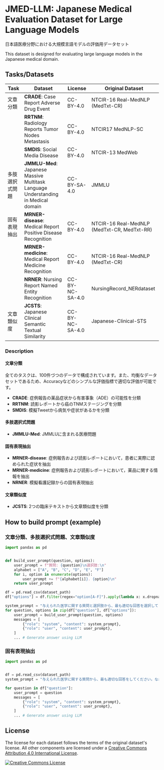 # JMED-LLM: Japanese Medical Evaluation Dataset for Large Language Models
日本語医療分野における大規模言語モデルの評価用データセット

This dataset is designed for evaluating large language models in the Japanese medical domain.

## Tasks/Datasets

|Task|Dataset|License|Original Dataset|
|---|---|---|---|
|文章分類|**CRADE**: Case Report Adverse Drug Event|CC-BY-4.0|NTCIR-16 Real-MedNLP (MedTxt-CR)|
||**RRTNM**: Radiology Reports Tumor Nodes Metastasis|CC-BY-4.0|NTCIR17 MedNLP-SC|
||**SMDIS**: Social Media Disease|CC-BY-4.0|NTCIR-13 MedWeb|
|多肢選択式問題|**JMMLU-Med**: Japanese Massive Multitask Language Understanding in Medical domain|CC-BY-SA-4.0|JMMLU|
|固有表現抽出|**MRNER-disease**: Medical Report Positive Disease Recognition|CC-BY-4.0|NTCIR-16 Real-MedNLP (MedTxt-CR, MedTxt-RR)|
||**MRNER-medicine**: Medical Report Medicine Recognition|CC-BY-4.0|NTCIR-16 Real-MedNLP (MedTxt-CR)|
||**NRNER**: Nursing Report Named Entity Recognition|CC-BY-NC-SA-4.0|NursingRecord_NERdataset|
|文章類似度|**JCSTS**: Japanese Clinical Semantic Textual Similarity|CC-BY-NC-SA-4.0|Japanese-Clinical-STS|

### Description
#### 文章分類
全てのタスクは、100件づつのデータで構成されています。また、均衡なデータセットであるため、Accuracyなどのシンプルな評価指標で適切な評価が可能です。
- **CRADE**: 
症例報告の薬品症状から有害事象（ADE）の可能性を分類
- **RRTNM**: 
読影レポートから癌のTNMステージングを分類
- **SMDIS**: 
模擬Tweetから病気や症状があるかを分類
#### 多肢選択式問題
- **JMMLU-Med**: 
JMMLUに含まれる医療問題
#### 固有表現抽出
- **MRNER-disease**: 
症例報告および読影レポートにおいて，患者に実際に認められた症状を抽出
- **MRNER-medicine**: 
症例報告および読影レポートにおいて，薬品に関する情報を抽出
- **NRNER**: 
模擬看護記録からの固有表現抽出
#### 文章類似度
- **JCSTS**:
2つの臨床テキストから文章類似度を分類


## How to build prompt (example)
### 文章分類、多肢選択式問題、文章類似度
```python
import pandas as pd


def build_user_prompt(question, options):
    user_prompt = f"質問: {question}\n選択肢:\n"
    alphabet = ["A", "B", "C", "D", "E", "F"]
    for i, option in enumerate(options):
        user_prompt += f"{alphabet[i]}. {option}\n"
    return user_prompt

df = pd.read_csv(dataset_path)
df["options"] = df.filter(regex="option[A-F]").apply(lambda x: x.dropna().tolist(), axis=1)

system_prompt = "与えられた医学に関する質問と選択肢から、最も適切な回答を選択してください。なお、回答には選択肢のアルファベット（例：A）のみを含め、他には何も含めないことを厳守してください。"
for question, options in zip(df["question"], df["options"]):
    user_prompt = build_user_prompt(question, options)
    messages = [
        {"role": "system", "content": system_prompt},
        {"role": "user", "content": user_prompt},
    ]
    ... # Generate answer using LLM
```
### 固有表現抽出
```python
import pandas as pd


df = pd.read_csv(dataset_path)
system_prompt = "与えられた医学に関する質問から、最も適切な回答をしてください。なお、回答にはPythonのリスト形式（例：[\"回答1\", \"回答2\"]）のみを含め、他には何も含めないことを厳守してください。"

for question in df["question"]:
    user_prompt = question
    messages = [
        {"role": "system", "content": system_prompt},
        {"role": "user", "content": user_prompt},
    ]
    ... # Generate answer using LLM
```

## License
The license for each dataset follows the terms of the original dataset's license. All other components are licensed under a <a rel="license" href="https://creativecommons.org/licenses/by/4.0/">Creative Commons Attribution 4.0 International License</a>.

<a rel="license" href="http://creativecommons.org/licenses/by/4.0/"><img alt="Creative Commons License" style="border-width:0" src="https://i.creativecommons.org/l/by/4.0/88x31.png" /></a><br />